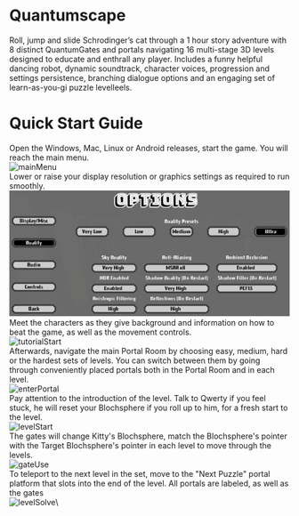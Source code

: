 # Quantumscape
Roll, jump and slide Schrodinger’s cat through a 1 hour story adventure with 8 distinct QuantumGates and portals navigating 16 multi-stage 3D levels designed to educate and enthrall any player. Includes a funny helpful dancing robot, dynamic soundtrack, character voices, progression and settings persistence, branching dialogue options and an engaging set of learn-as-you-gi puzzle levelleels.
# Quick Start Guide
Open the Windows, Mac, Linux or Android releases, start the game. You will reach the main menu.\
![mainMenu](https://github.com/Erikkre/Quantumscape/blob/master/extraReadmeFiles/mainMenu.gif)\
Lower or raise your display resolution or graphics settings as required to run smoothly.\
![settingsMenu](https://github.com/Erikkre/Quantumscape/blob/master/extraReadmeFiles/settingsMenu.PNG)\
Meet the characters as they give background and information on how to beat the game, as well as the movement controls.\
![tutorialStart](https://github.com/Erikkre/Quantumscape/blob/master/extraReadmeFiles/tutorialStart.gif)\
Afterwards, navigate the main Portal Room by choosing easy, medium, hard or the hardest sets of levels. You can switch between them by going through conveniently placed portals both in the Portal Room and in each level.\
![enterPortal](https://github.com/Erikkre/Quantumscape/blob/master/extraReadmeFiles/enterPortal.gif)\
Pay attention to the introduction of the level. Talk to Qwerty if you feel stuck, he will reset your Blochsphere if you roll up to him, for a fresh start to the level.\
![levelStart](https://github.com/Erikkre/Quantumscape/blob/master/extraReadmeFiles/levelStart.gif)\
The gates will change Kitty's Blochsphere, match the Blochsphere's pointer with the Target Blochsphere's pointer in each level to move through the levels.\
![gateUse](https://github.com/Erikkre/Quantumscape/blob/master/extraReadmeFiles/gateUse.gif)\
To teleport to the next level in the set, move to the "Next Puzzle" portal platform that slots into the end of the level. All portals are labeled, as well as the gates\
![levelSolve](https://github.com/Erikkre/Quantumscape/blob/master/extraReadmeFiles/levelSolve.gif)\

